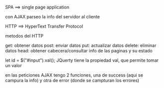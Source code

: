 SPA ==> single page application

con AJAX parseo la info del servidor al cliente

HTTP ==> HyperText Transfer Protocol

metodos del HTTP

get: obtener datos
post: enviar datos
put: actualizar datos
delete: eliminar datos
head: obtener cabecera/consultar info de las paginas y su estado

let id = $("#input").val(); JQuerty tiene la propiedad val, que permite tomar un valor

en las peticiones AJAX tengo 2 funciones, una de success (aqui se campura la info) y otra de error (donde se campturan los errores)
